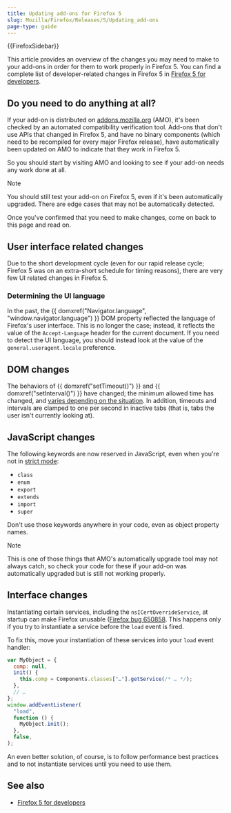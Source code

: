 ```yaml
---
title: Updating add-ons for Firefox 5
slug: Mozilla/Firefox/Releases/5/Updating_add-ons
page-type: guide
---
```


{{FirefoxSidebar}}

This article provides an overview of the changes you may need to make to your add-ons in order for them to work properly in Firefox 5. You can find a complete list of developer-related changes in Firefox 5 in [Firefox 5 for developers](/en-US/docs/Mozilla/Firefox/Releases/5).

## Do you need to do anything at all?

If your add-on is distributed on [addons.mozilla.org](https://addons.mozilla.org/en-US/firefox/) (AMO), it's been checked by an automated compatibility verification tool. Add-ons that don't use APIs that changed in Firefox 5, and have no binary components (which need to be recompiled for every major Firefox release), have automatically been updated on AMO to indicate that they work in Firefox 5.

So you should start by visiting AMO and looking to see if your add-on needs any work done at all.

> [!NOTE]
> You should still test your add-on on Firefox 5, even if it's been automatically upgraded. There are edge cases that may not be automatically detected.

Once you've confirmed that you need to make changes, come on back to this page and read on.

## User interface related changes

Due to the short development cycle (even for our rapid release cycle; Firefox 5 was on an extra-short schedule for timing reasons), there are very few UI related changes in Firefox 5.

### Determining the UI language

In the past, the {{ domxref("Navigator.language", "window.navigator.language") }} DOM property reflected the language of Firefox's user interface. This is no longer the case; instead, it reflects the value of the `Accept-Language` header for the current document. If you need to detect the UI language, you should instead look at the value of the `general.useragent.locale` preference.

## DOM changes

The behaviors of {{ domxref("setTimeout()") }} and {{ domxref("setInterval()") }} have changed; the minimum allowed time has changed, and [varies depending on the situation](/en-US/docs/Web/API/setTimeout#minimum_delay_and_timeout_nesting). In addition, timeouts and intervals are clamped to one per second in inactive tabs (that is, tabs the user isn't currently looking at).

## JavaScript changes

The following keywords are now reserved in JavaScript, even when you're not in [strict mode](/en-US/docs/Web/JavaScript/Reference/Strict_mode):

- `class`
- `enum`
- `export`
- `extends`
- `import`
- `super`

Don't use those keywords anywhere in your code, even as object property names.

> [!NOTE]
> This is one of those things that AMO's automatically upgrade tool may not always catch, so check your code for these if your add-on was automatically upgraded but is still not working properly.

## Interface changes

Instantiating certain services, including the `nsICertOverrideService`, at startup can make Firefox unusable ([Firefox bug 650858](https://bugzil.la/650858). This happens only if you try to instantiate a service before the `load` event is fired.

To fix this, move your instantiation of these services into your `load` event handler:

```js
var MyObject = {
  comp: null,
  init() {
    this.comp = Components.classes["…"].getService(/* … */);
  },
  // …
};
window.addEventListener(
  "load",
  function () {
    MyObject.init();
  },
  false,
);
```

An even better solution, of course, is to follow performance best practices and to not instantiate services until you need to use them.

## See also

- [Firefox 5 for developers](/en-US/docs/Mozilla/Firefox/Releases/5)
